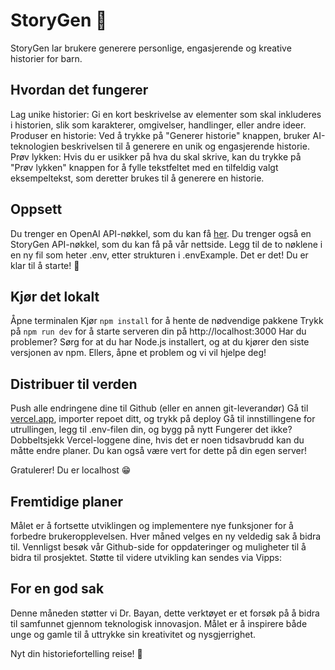 # StoryGen 📖
StoryGen lar brukere generere personlige, engasjerende og kreative historier for barn.

## Hvordan det fungerer
Lag unike historier: Gi en kort beskrivelse av elementer som skal inkluderes i historien, slik som karakterer, omgivelser, handlinger, eller andre ideer.
Produser en historie: Ved å trykke på "Generer historie" knappen, bruker AI-teknologien beskrivelsen til å generere en unik og engasjerende historie.
Prøv lykken: Hvis du er usikker på hva du skal skrive, kan du trykke på "Prøv lykken" knappen for å fylle tekstfeltet med en tilfeldig valgt eksempeltekst, som deretter brukes til å generere en historie.

## Oppsett
Du trenger en OpenAI API-nøkkel, som du kan få [her](https://openai.com/).
Du trenger også en StoryGen API-nøkkel, som du kan få på vår nettside.
Legg til de to nøklene i en ny fil som heter .env, etter strukturen i .envExample.
Det er det! Du er klar til å starte! 🚀

## Kjør det lokalt
Åpne terminalen
Kjør `npm install` for å hente de nødvendige pakkene
Trykk på `npm run dev` for å starte serveren din på http://localhost:3000
Har du problemer? Sørg for at du har Node.js installert, og at du kjører den siste versjonen av npm. Ellers, åpne et problem og vi vil hjelpe deg!

## Distribuer til verden
Push alle endringene dine til Github (eller en annen git-leverandør)
Gå til [vercel.app](https://vercel.com/), importer repoet ditt, og trykk på deploy
Gå til innstillingene for utrullingen, legg til .env-filen din, og bygg på nytt
Fungerer det ikke? Dobbeltsjekk Vercel-loggene dine, hvis det er noen tidsavbrudd kan du måtte endre planer. Du kan også være vert for dette på din egen server!

Gratulerer! Du er localhost 😁

## Fremtidige planer
Målet er å fortsette utviklingen og implementere nye funksjoner for å forbedre brukeropplevelsen. Hver måned velges en ny veldedig sak å bidra til. Vennligst besøk vår Github-side for oppdateringer og muligheter til å bidra til prosjektet. Støtte til videre utvikling kan sendes via Vipps:

## For en god sak
Denne måneden støtter vi Dr. Bayan, dette verktøyet er et forsøk på å bidra til samfunnet gjennom teknologisk innovasjon. Målet er å inspirere både unge og gamle til å uttrykke sin kreativitet og nysgjerrighet.


Nyt din historiefortelling reise! 📖 
